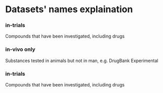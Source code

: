 # Datasets' names explaination

### in-trials
Compounds that have been investigated, including drugs

### in-vivo only 
Substances tested in animals but not in man, e.g. DrugBank Experimental

### in-trials
Compounds that have been investigated, including drugs